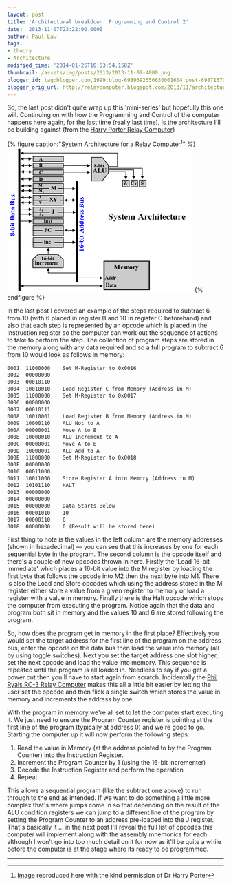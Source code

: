```yaml
---
layout: post
title: 'Architectural breakdown: Programming and Control 2'
date: '2013-11-07T23:22:00.000Z'
author: Paul Law
tags:
- theory
- Architecture
modified_time: '2014-01-26T10:53:54.158Z'
thumbnail: /assets/img/posts/2013/2013-11-07-4000.png
blogger_id: tag:blogger.com,1999:blog-6989692556630001604.post-6987157062271997883
blogger_orig_url: http://relaycomputer.blogspot.com/2013/11/architectural-breakdown-programming-and_7.html
---
```


So, the last post didn't quite wrap up this 'mini-series' but hopefully this 
one will. Continuing on with how the Programming and Control of the computer 
happens here again, for the last time (really last time), is the architecture 
I'll be building against (from the 
[Harry Porter Relay Computer](http://web.cecs.pdx.edu/~harry/Relay/index.html))

{% figure caption:"System Architecture for a Relay Computer[^1]" %}
![System Architecture for a Relay Computer](/assets/img/posts/2013/2013-11-07-0000.png)
{% endfigure %}

In the last post I covered an example of the 
steps required to subtract 6 from 10 (with 6 placed in register B and 10 in 
register C beforehand) and also that each step is represented by an opcode 
which is placed in the Instruction register so the computer can work out the 
sequence of actions to take to perform the step. The collection of program 
steps are stored in the memory along with any data required and so a full 
program to subtract 6 from 10 would look as follows in memory:

    0001  11000000    Set M-Register to 0x0016
    0002  00000000
    0003  00010110  
    0004  10010010    Load Register C from Memory (Address in M)
    0005  11000000    Set M-Register to 0x0017
    0006  00000000
    0007  00010111  
    0008  10010001    Load Register B from Memory (Address in M)
    0009  10000110    ALU Not to A
    000A  00000001    Move A to B
    000B  10000010    ALU Increment to A
    000C  00000001    Move A to B
    000D  10000001    ALU Add to A
    000E  11000000    Set M-Register to 0x0018
    000F  00000000
    0010  00011000
    0011  10011000    Store Register A into Memory (Address in M)
    0012  10101110    HALT
    0013  00000000
    0014  00000000
    0015  00000000    Data Starts Below
    0016  00001010    10
    0017  00000110    6
    0018  00000000    0 (Result will be stored here)
 
First thing to 
note is the values in the left column are the memory addresses (shown in 
hexadecimal) — you can see that this increases by one for each sequential byte 
in the program. The second column is the opcode itself and there's a couple of 
new opcodes thrown in here. Firstly the 'Load 16-bit immediate' which places a 
16-bit value into the M register by loading the first byte that follows the 
opcode into M2 then the next byte into M1. There is also the Load and Store 
opcodes which using the address stored in the M register either store a value 
from a given register to memory or load a register with a value in memory. 
Finally there is the Halt opcode which stops the computer from executing the 
program. Notice again that the data and program both sit in memory and the 
values 10 and 6 are stored following the program.

So, how does the 
program get in memory in the first place? Effectively you would set the target 
address for the first line of the program on the address bus, enter the opcode 
on the data bus then load the value into memory (all by using toggle 
switches). Next you set the target address one slot higher, set the next 
opcode and load the value into memory. This sequence is repeated until the 
program is all loaded in. Needless to say if you get a power cut then you'll 
have to start again from scratch. Incidentally the 
[Phil Ryals RC-3 Relay Computer](http://www.computerculture.org/projects/rc3/) 
makes this all a little bit easier by letting the user 
set the opcode and then flick a single switch which stores the value in memory 
and increments the address by one.

With the program in memory we're 
all set to let the computer start executing it. We just need to ensure the 
Program Counter register is pointing at the first line of the program 
(typically at address 0) and we're good to go. Starting the computer up it 
will now perform the following steps:

1. Read the value in Memory (at the address pointed to by the Program Counter) 
into the Instruction Register.
2. Increment the Program Counter by 1 (using the 16-bit incrementer)
3. Decode the Instruction Register and perform the operation
4. Repeat

This allows a sequential program (like the 
subtract one above) to run through to the end as intended. If we want to do 
something a little more complex that's where jumps come in so that depending 
on the result of the ALU condition registers we can jump to a different line 
of the program by setting the Program Counter to an address pre-loaded into 
the J register. That's basically it ... in the next post I'll reveal the full 
list of opcodes this computer will implement along with the assembly mnemonics 
for each although I won't go into too much detail on it for now as it'll be 
quite a while before the computer is at the stage where its ready to be 
programmed. 

---

[^1]: [Image](http://web.cecs.pdx.edu/~harry/Relay/RelayPaper.htm#Overall%20System%20Architecture) reproduced here with the kind permission of Dr Harry Porter